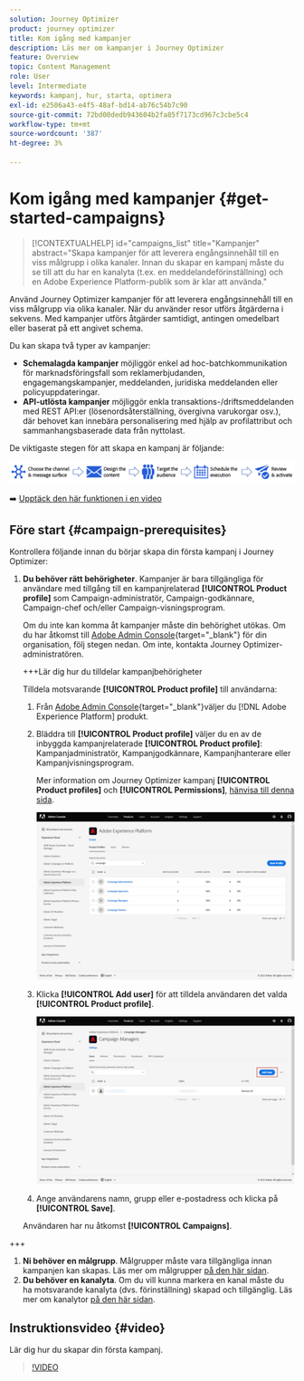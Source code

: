 ```yaml
---
solution: Journey Optimizer
product: journey optimizer
title: Kom igång med kampanjer
description: Läs mer om kampanjer i Journey Optimizer
feature: Overview
topic: Content Management
role: User
level: Intermediate
keywords: kampanj, hur, starta, optimera
exl-id: e2506a43-e4f5-48af-bd14-ab76c54b7c90
source-git-commit: 72bd00dedb943604b2fa85f7173cd967c3cbe5c4
workflow-type: tm+mt
source-wordcount: '387'
ht-degree: 3%

---
```


# Kom igång med kampanjer {#get-started-campaigns}

>[!CONTEXTUALHELP]
>id="campaigns_list"
>title="Kampanjer"
>abstract="Skapa kampanjer för att leverera engångsinnehåll till en viss målgrupp i olika kanaler. Innan du skapar en kampanj måste du se till att du har en kanalyta (t.ex. en meddelandeförinställning) och en Adobe Experience Platform-publik som är klar att använda."

Använd Journey Optimizer kampanjer för att leverera engångsinnehåll till en viss målgrupp via olika kanaler. När du använder resor utförs åtgärderna i sekvens. Med kampanjer utförs åtgärder samtidigt, antingen omedelbart eller baserat på ett angivet schema.

Du kan skapa två typer av kampanjer:

* **Schemalagda kampanjer** möjliggör enkel ad hoc-batchkommunikation för marknadsföringsfall som reklamerbjudanden, engagemangskampanjer, meddelanden, juridiska meddelanden eller policyuppdateringar.
* **API-utlösta kampanjer** möjliggör enkla transaktions-/driftsmeddelanden med REST API:er (lösenordsåterställning, övergivna varukorgar osv.), där behovet kan innebära personalisering med hjälp av profilattribut och sammanhangsbaserade data från nyttolast.

De viktigaste stegen för att skapa en kampanj är följande:

![](assets/create-campaign-process.png)

➡️ [Upptäck den här funktionen i en video](#video)

## Före start {#campaign-prerequisites}

Kontrollera följande innan du börjar skapa din första kampanj i Journey Optimizer:

1. **Du behöver rätt behörigheter**. Kampanjer är bara tillgängliga för användare med tillgång till en kampanjrelaterad **[!UICONTROL Product profile]** som Campaign-administratör, Campaign-godkännare, Campaign-chef och/eller Campaign-visningsprogram.

   Om du inte kan komma åt kampanjer måste din behörighet utökas. Om du har åtkomst till [Adobe Admin Console](https://adminconsole.adobe.com/){target="_blank"} för din organisation, följ stegen nedan. Om inte, kontakta Journey Optimizer-administratören.

   +++Lär dig hur du tilldelar kampanjbehörigheter

   Tilldela motsvarande **[!UICONTROL Product profile]** till användarna:

   1. Från [Adobe Admin Console](https://adminconsole.adobe.com/){target="_blank"}väljer du [!DNL Adobe Experience Platform] produkt.

   1. Bläddra till **[!UICONTROL Product profile]** väljer du en av de inbyggda kampanjrelaterade **[!UICONTROL Product profile]**: Kampanjadministratör, Kampanjgodkännare, Kampanjhanterare eller Kampanjvisningsprogram.

      Mer information om Journey Optimizer kampanj **[!UICONTROL Product profiles]** och **[!UICONTROL Permissions]**, [hänvisa till denna sida](../administration/ootb-product-profiles.md).

      ![](assets/do-not-localize/admin_1.png)

   1. Klicka **[!UICONTROL Add user]** för att tilldela användaren det valda **[!UICONTROL Product profile]**.

      ![](assets/do-not-localize/admin_2.png)

   1. Ange användarens namn, grupp eller e-postadress och klicka på **[!UICONTROL Save]**.

   Användaren har nu åtkomst **[!UICONTROL Campaigns]**.

+++

1. **Ni behöver en målgrupp**. Målgrupper måste vara tillgängliga innan kampanjen kan skapas. Läs mer om målgrupper [på den här sidan](../audience/about-audiences.md).
1. **Du behöver en kanalyta**. Om du vill kunna markera en kanal måste du ha motsvarande kanalyta (dvs. förinställning) skapad och tillgänglig. Läs mer om kanalytor [på den här sidan](../configuration/channel-surfaces.md).

## Instruktionsvideo {#video}

Lär dig hur du skapar din första kampanj.

>[!VIDEO](https://video.tv.adobe.com/v/346680?quality=12)
